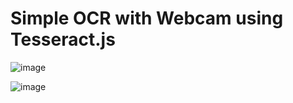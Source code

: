 # Simple OCR with Webcam using Tesseract.js

![image](https://github.com/galanghanaf/simple-ocr/assets/96189603/b751d57f-178b-4de2-b7e6-baf30e19bb78)

![image](https://github.com/galanghanaf/simple-ocr/assets/96189603/68b1a119-4c6e-4bb8-b73e-03a079b15c72)

